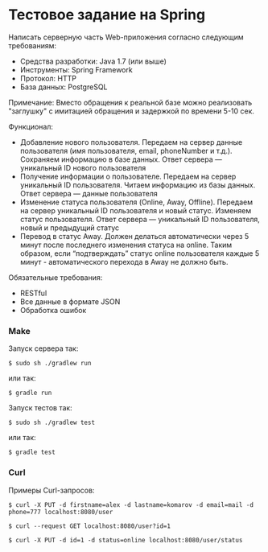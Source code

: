 # Тестовое задание на Spring
Написать серверную часть
Web-приложения согласно следующим требованиям:

* Средства разработки: Java 1.7 (или выше)
* Инструменты: Spring Framework
* Протокол: HTTP
* База данных: PostgreSQL

Примечание: Вместо обращения к реальной базе можно реализовать "заглушку" с имитацией обращения и
задержкой по времени 5-10 сек.

Функционал:

* Добавление нового пользователя.
Передаем на сервер данные пользователя (имя пользователя, email, phoneNumber и т.д.). Сохраняем информацию в
базе данных. Ответ сервера — уникальный ID нового пользователя 
* Получение информации о пользователе. 
Передаем на сервер уникальный ID пользователя. Читаем информацию из базы данных. Ответ
сервера — данные пользователя
* Изменение статуса пользователя (Online, Away, Offline). 
Передаем на сервер уникальный ID пользователя и новый статус. Изменяем статус пользователя. Ответ сервера —
уникальный ID пользователя, новый и предыдущий статус
* Перевод в статус Away. 
Должен делаться автоматически через 5 минут после последнего изменения статуса на online. Таким образом, если
“подтверждать” статус online пользователя каждые 5 минут - автоматического перехода в Away не должно быть.

Обязательные требования:
* RESTful
* Все данные в формате JSON
* Обработка ошибок

### Make
Запуск сервера так:
```
$ sudo sh ./gradlew run
```
или так:
```
$ gradle run
```
Запуск тестов так:
```
$ sudo sh ./gradlew test
```
или так:
```
$ gradle test
```
### Curl
Примеры Curl-запросов:
```
$ curl -X PUT -d firstname=alex -d lastname=komarov -d email=mail -d phone=777 localhost:8080/user
```
```
$ curl --request GET localhost:8080/user?id=1
```
```
$ curl -X PUT -d id=1 -d status=online localhost:8080/user/status
```
